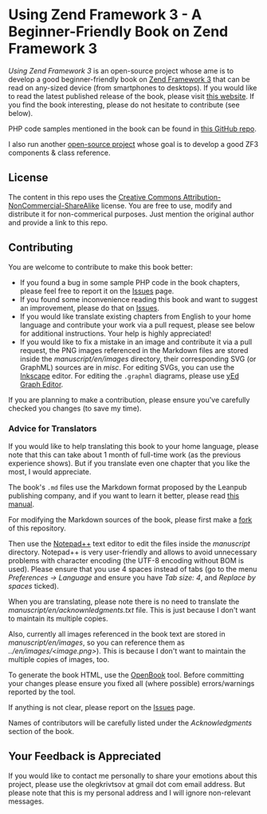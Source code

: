 # Using Zend Framework 3 - A Beginner-Friendly Book on Zend Framework 3

*Using Zend Framework 3* is an open-source project whose ame is to develop a good beginner-friendly book on [Zend Framework 3](https://framework.zend.com/about) that can be read on any-sized device (from smartphones to desktops). If you would like to read the latest published release of the book, please visit [this website](https://olegkrivtsov.github.io/using-zend-framework-3-book/html). If you find the book interesting, please do not hesitate to contribute (see below).

PHP code samples mentioned in the book can be found in [this GitHub repo](https://github.com/olegkrivtsov/using-zf3-book-samples). 

I also run another [open-source project](https://github.com/olegkrivtsov/zf3-api-reference) whose goal is to develop a good ZF3 components & class reference.

## License

The content in this repo uses the [Creative Commons Attribution-NonCommercial-ShareAlike](https://creativecommons.org/licenses/by-nc-sa/4.0/) license. You are free to use, modify and distribute it for non-commerical purposes. Just mention the original author and provide a link to this repo.

## Contributing

You are welcome to contribute to make this book better:

  * If you found a bug in some sample PHP code in the book chapters, please feel free to report it on the [Issues](https://github.com/olegkrivtsov/using-zend-framework-3-book/issues) page.
  * If you found some inconvenience reading this book and want to suggest an improvement, please do that on [Issues](https://github.com/olegkrivtsov/using-zend-framework-3-book/issues). 
  * If you would like translate existing chapters from English to your home language and contribute your work via a pull request, please see below for additional instructions. Your help is highly appreciated!
  * If you would like to fix a mistake in an image and contribute it via a pull request, the PNG images referenced in the Markdown files are stored inside the *manuscript/en/images* directory, their corresponding SVG (or GraphML) sources are in *misc*. For editing SVGs, you can use the [Inkscape](https://inkscape.org/ru/download/) editor. For editing the `.graphml` diagrams, please use [yEd Graph Editor](https://www.yworks.com/products/yed).

If you are planning to make a contribution, please ensure you've carefully checked you changes (to save my time).

### Advice for Translators

If you would like to help translating this book to your home language, please note that this can take about 1 month of full-time work (as the previous experience shows). But if you translate even one chapter that you like the most, I would appreciate.

The book's `.md` files use the Markdown format proposed by the Leanpub publishing company, and if you want to learn it better, please read [this manual](https://leanpub.com/help/manual). 
  
For modifying the Markdown sources of the book, please first make a [fork](https://help.github.com/articles/fork-a-repo/) of this repository. 

Then use the [Notepad++](https://notepad-plus-plus.org/) text editor to edit the files inside the *manuscript* directory. Notepad++ is very user-friendly and allows to avoid unnecessary problems with character encoding (the UTF-8 encoding without BOM is used). Please ensure that you use 4 spaces instead of tabs (go to the menu *Preferences -> Language* and ensure you have *Tab size: 4*, and *Replace by spaces* ticked).  

When you are translating, please note there is no need to translate the *manuscript/en/acknownledgments.txt* file. This is just because I don't want to maintain its multiple copies. 

Also, currently all images referenced in the book text are stored in *manuscript/en/images*, so you can reference them as *../en/images/<image.png>*). This is because I don't want to maintain the multiple copies of images, too.

To generate the book HTML, use the [OpenBook](https://github.com/olegkrivtsov/openbook) tool. Before committing your changes please ensure you fixed all (where possible) errors/warnings reported by the tool.

If anything is not clear, please report on the [Issues](https://github.com/olegkrivtsov/using-zend-framework-3-book/issues) page.

Names of contributors will be carefully listed under the *Acknowledgments* section of the book. 

## Your Feedback is Appreciated

If you would like to contact me personally to share your emotions about this project, please use the olegkrivtsov at gmail dot com email address. But please note that this is my personal address and I will ignore non-relevant messages.
